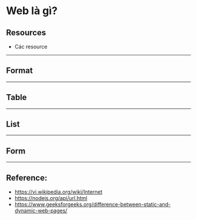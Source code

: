 # Web là gì?
## Resources
- Các resource 
---

## Format

---

## Table

---

## List

---

## Form

---

## Reference: 
* https://vi.wikipedia.org/wiki/Internet
* https://nodejs.org/api/url.html
* https://www.geeksforgeeks.org/difference-between-static-and-dynamic-web-pages/
